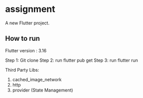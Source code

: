 # assignment

A new Flutter project.

## How to run

Flutter version : 3.16

Step 1: Git clone
Step 2: run flutter pub get
Step 3: run flutter run

Third Party Libs:
1. cached_image_network
2. http
3. provider (State Management)
